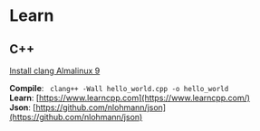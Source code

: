 # Learn

## C++

[Install clang Almalinux 9](https://idroot.us/install-clang-almalinux-9/)

**Compile**: ```  clang++ -Wall hello_world.cpp -o hello_world ``` \
**Learn**: [https://www.learncpp.com](https://www.learncpp.com/) \
**Json**: [https://github.com/nlohmann/json](https://github.com/nlohmann/json)

#
